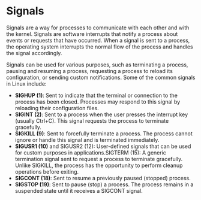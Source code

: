 # Signals
Signals are a way for processes to communicate with each other and with the kernel. Signals are software interrupts that notify a process about events or requests that have occurred. When a signal is sent to a process, the operating system interrupts the normal flow of the process and handles the signal accordingly.

Signals can be used for various purposes, such as terminating a process, pausing and resuming a process, requesting a process to reload its configuration, or sending custom notifications. Some of the common signals in Linux include:

- **SIGHUP (1)**: Sent to indicate that the terminal or connection to the process has been closed. Processes may respond to this signal by reloading their configuration files.
- **SIGINT (2)**: Sent to a process when the user presses the interrupt key (usually Ctrl+C). This signal requests the process to terminate gracefully.
- **SIGKILL (9)**: Sent to forcefully terminate a process. The process cannot ignore or handle this signal and is terminated immediately.
- **SIGUSR1 (10)** and SIGUSR2 (12): User-defined signals that can be used for custom purposes in applications.SIGTERM (15): A generic termination signal sent to request a process to terminate gracefully. Unlike SIGKILL, the process has the opportunity to perform cleanup operations before exiting.
- **SIGCONT (18)**: Sent to resume a previously paused (stopped) process.
- **SIGSTOP (19)**: Sent to pause (stop) a process. The process remains in a suspended state until it receives a SIGCONT signal.

